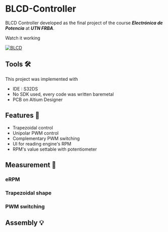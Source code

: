 # BLCD-Controller
BLCD Controller developed as the final project of the course **_Electrónica de Potencia_** at **_UTN FRBA_**.
<p>
  
</p>
Watch it working 

[![BLCD](https://img.youtube.com/vi/RzlKXHOah-g/0.jpg)](https://www.youtube.com/watch?v=RzlKXHOah-g)


## Tools 🛠️
This project was implemented with
- IDE : S32DS
- No SDK used, every code was written baremetal
- PCB on Altium Designer

## Features 🚀
- Trapezoidal control
- Unipolar PWM control
- Complementary PWM switching
- UI for reading engine's RPM
- RPM's value settable with potentiometer 

## Measurement 📐

### eRPM

### Trapezoidal shape

### PWM switching

## Assembly 💡



